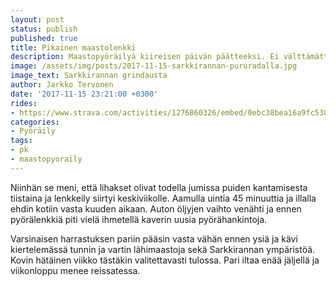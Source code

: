 ```yaml
---
layout: post
status: publish
published: true
title: Pikainen maastolenkki
description: Maastopyöräilyä kiireisen päivän päätteeksi. Ei välttämättä mikään viisain ratkaisu, mutta tulipahan tehtyä.
image: /assets/img/posts/2017-11-15-sarkkirannan-pururadalla.jpg
image_text: Sarkkirannan grindausta
author: Jarkko Tervonen
date: '2017-11-15 23:21:00 +0300'
rides:
- https://www.strava.com/activities/1276860326/embed/0ebc38bea16a9fc5389b0476557e15b520b30530
categories:
- Pyöräily
tags:
- pk
- maastopyoraily
---
```

Niinhän se meni, että lihakset olivat todella jumissa puiden kantamisesta tiistaina ja lenkkeily siirtyi keskiviikolle. Aamulla uintia 45 minuuttia ja illalla ehdin kotiin vasta kuuden aikaan. Auton öljyjen vaihto venähti ja ennen pyörälenkkiä piti vielä ihmetellä kaverin uusia pyörähankintoja.

<!-- more -->

Varsinaisen harrastuksen pariin pääsin vasta vähän ennen ysiä ja kävi kiertelemässä tunnin ja vartin lähimaastoja sekä Sarkkirannan ympäristöä. Kovin hätäinen viikko tästäkin valitettavasti tulossa. Pari iltaa enää jäljellä ja viikonloppu menee reissatessa.
